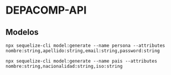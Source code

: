 # DEPACOMP-API

## Modelos

```text
npx sequelize-cli model:generate --name persona --attributes nombre:string,apellido:string,email:string,password:string

npx sequelize-cli model:generate --name pais --attributes nombre:string,nacionalidad:string,iso:string
```

